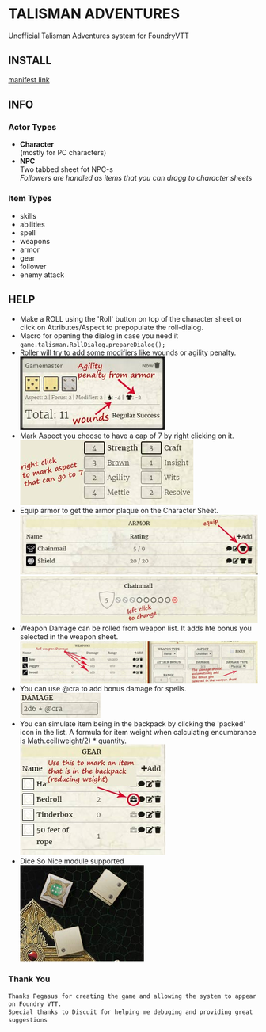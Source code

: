 # TALISMAN ADVENTURES

Unofficial Talisman Adventures system for FoundryVTT

## INSTALL

[manifest link](https://raw.githubusercontent.com/superseva/talisman/main/system.json)

## INFO

### Actor Types

-   **Character** \
    (mostly for PC characters)
-   **NPC** \
    Two tabbed sheet fot NPC-s \
     _Followers are handled as items that you can dragg to character sheets_

### Item Types

-   skills
-   abilities
-   spell
-   weapons
-   armor
-   gear
-   follower
-   enemy attack

## HELP

-   Make a ROLL using the 'Roll' button on top of the character sheet or click on Attributes/Aspect to prepopulate the roll-dialog.
-   Macro for opening the dialog in case you need it
    `game.talisman.RollDialog.prepareDialog();`
-   Roller will try to add some modifiers like wounds or agility penalty. \
    ![modifiers](./help/roll-modifiers.jpg)
-   Mark Aspect you choose to have a cap of 7 by right clicking on it. \
    ![ascpects](./help/aspects.jpg)
-   Equip armor to get the armor plaque on the Character Sheet. \
    ![armor equip](./help/armor-list.jpg)
    ![armor plaq](./help/armor-plate.jpg)
-   Weapon Damage can be rolled from weapon list. It adds hte bonus you selected in the weapon sheet. \
    ![weapon](./help/wpn-dmg.jpg)
-   You can use @cra to add bonus damage for spells. \
    ![spell](./help/dmg-cra.jpg)
-   You can simulate item being in the backpack by clicking the 'packed' icon in the list. A formula for item weight when calculating encumbrance is Math.ceil(weight/2) \* quantity. \
    ![spell](./help/gear.jpg)
-   Dice So Nice module supported \
    ![dsn](./help/dice-so-nice.jpg)

### Thank You

    Thanks Pegasus for creating the game and allowing the system to appear on Foundry VTT.
    Special thanks to Discuit for helping me debuging and providing great suggestions
